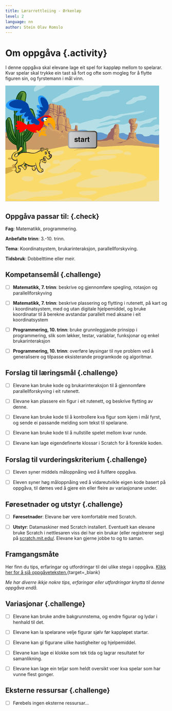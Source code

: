 ```yaml
---
title: Lærarrettleiing - Ørkenløp
level: 2
language: nn
author: Stein Olav Romslo
---
```



# Om oppgåva {.activity}

I denne oppgåva skal elevane lage eit spel for kappløp mellom to spelarar. Kvar
spelar skal trykke ein tast så fort og ofte som mogleg for å flytte figuren sin,
og fyrstemann i mål vinn.

![Illustrasjon av eit ferdig Ørkenløp-spel](orkenlop.png)

## Oppgåva passar til: {.check}

__Fag__: Matematikk, programmering.

__Anbefalte trinn__: 3.-10. trinn.

__Tema__: Koordinatsystem, brukarinteraksjon, parallellforskyving.

__Tidsbruk__: Dobbelttime eller meir.

## Kompetansemål {.challenge}

- [ ] __Matematikk, 7. trinn__: beskrive og gjennomføre spegling, rotasjon og
  parallellforskyving

- [ ] __Matematikk, 7. trinn__: beskrive plassering og flytting i rutenett, på
  kart og i koordinatsystem, med og utan digitale hjelpemiddel, og bruke
  koordinatar til å berekne avstandar parallelt med aksane i eit koordinatsystem

- [ ] __Programmering, 10. trinn__: bruke grunnleggjande prinsipp i
  programmering, slik som løkker, testar, variablar, funksjonar og enkel
  brukarinteraksjon

- [ ] __Programmering, 10. trinn__: overføre løysingar til nye problem ved å
  generalisere og tilpasse eksisterande programkode og algoritmar.

## Forslag til læringsmål {.challenge}

- [ ] Elevane kan bruke kode og brukarinteraksjon til å gjennomføre
  parallellforskyving i eit rutenett.

- [ ] Elevane kan plassere ein figur i eit rutenett, og beskrive flytting av
  denne.

- [ ] Elevane kan bruke kode til å kontrollere kva figur som kjem i mål fyrst,
  og sende ei passande melding som tekst til spelarane.

- [ ] Elevane kan bruke kode til å nullstille spelet mellom kvar runde.

- [ ] Elevane kan lage eigendefinerte klossar i Scratch for å forenkle koden.

## Forslag til vurderingskriterium {.challenge}

- [ ] Eleven syner middels måloppnåing ved å fullføre oppgåva.

- [ ] Eleven syner høg måloppnåing ved å vidareutvikle eigen kode basert på
  oppgåva, til dømes ved å gjere ein eller fleire av variasjonane under.

## Føresetnader og utstyr {.challenge}

- [ ] __Føresetnader__: Elevane bør vere komfortable med Scratch.

- [ ] __Utstyr__: Datamaskiner med Scratch installert. Eventuelt kan elevane
  bruke Scratch i nettlesaren viss dei har ein brukar (eller registrerer seg) på
  [scratch.mit.edu/](https://scratch.mit.edu/). Elevane kan gjerne jobbe to og
  to saman.

## Framgangsmåte

Her finn du tips, erfaringar og utfordringar til dei ulike stega i oppgåva.
[Klikk her for å sjå
oppgåveteksten.](../orkenlop/orkenlop_nn.html){target=_blank}

_Me har diverre ikkje nokre tips, erfaringar eller utfordringar knytta til denne
oppgåva endå._

## Variasjonar {.challenge}

- [ ] Elevane kan bruke andre bakgrunnstema, og endre figurar og lydar i henhald
  til det.

- [ ] Elevane kan la spelarane velje figurar sjølv før kappløpet startar.

- [ ] Elevane kan gi figurane ulike hastigheiter og hjelpemiddel.

- [ ] Elevane kan lage ei klokke som tek tida og lagrar resultatet for
  samanlikning.

- [ ] Elevane kan lage ein teljar som heldt oversikt voer kva spelar som har
  vunne flest gonger.

## Eksterne ressursar {.challenge}

- [ ] Førebels ingen eksterne ressursar...
